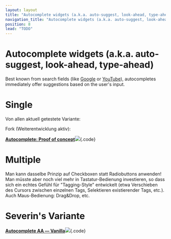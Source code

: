 ```yaml
---
layout: layout
title: "Autocomplete widgets (a.k.a. auto-suggest, look-ahead, type-ahead)"
navigation_title: "Autocomplete widgets (a.k.a. auto-suggest, look-ahead, type-ahead)"
position: 8
lead: "TODO"
---
```


# Autocomplete widgets (a.k.a. auto-suggest, look-ahead, type-ahead)

Best known from search fields (like [Google](https://www.google.com) or [YouTube](https://www.youtube.com)), autocompletes immediately offer suggestions based on the user's input.

# Single

Von allen aktuell getestete Variante:

[](@code-accessibility-developer-guide-VrqoXj)

Fork (Weiterentwicklung aktiv):

[**Autocomplete: Proof of concept**![](https://s3-us-west-2.amazonaws.com/i.cdpn.io/1279260.aVMqdb.small.6d572e01-1736-44e4-91a8-3618896b5bf3.png)](https://codepen.io/accessibility-developer-guide/pen/aVMqdb){.code}

# Multiple

Man kann dasselbe Prinzip auf Checkboxen statt Radiobuttons anwenden! Man müsste aber noch viel mehr in Tastatur-Bedienung investieren, so dass sich ein echtes Gefühl für "Tagging-Style" entwickelt (etwa Verschieben des Cursors zwischen einzelnen Tags, Selektieren existierender Tags, etc.). Auch Maus-Bedienung: Drag&Drop, etc.

# Severin's Variante

[**Autocomplete AA –– Vanilla**![](https://s3-us-west-2.amazonaws.com/i.cdpn.io/96540.dRvLvj.small.2647a45b-498d-4491-bf74-2ecb1f98ca08.png)](https://codepen.io/betabong/pen/dRvLvj){.code}